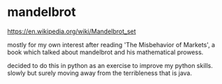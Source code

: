 # mandelbrot
https://en.wikipedia.org/wiki/Mandelbrot_set


mostly for my own interest after reading 'The Misbehavior of Markets', a book which talked about mandelbrot and his mathematical prowess. 

decided to do this in python as an exercise to improve my python skills. slowly but surely moving away from the terribleness that is java. 

